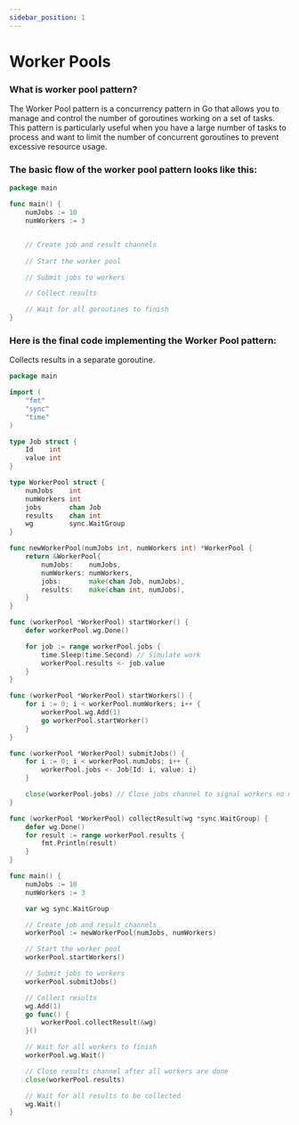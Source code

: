 ```yaml
---
sidebar_position: 1
---
```


# Worker Pools

### What is worker pool pattern?
The Worker Pool pattern is a concurrency pattern in Go that allows you to manage and control the number of goroutines working on a set of tasks. This pattern is particularly useful when you have a large number of tasks to process and want to limit the number of concurrent goroutines to prevent excessive resource usage.

### The basic flow of the worker pool pattern looks like this:

```go
package main

func main() {
	numJobs := 10
	numWorkers := 3


	// Create job and result channels
	
	// Start the worker pool

	// Submit jobs to workers

	// Collect results

	// Wait for all goroutines to finish
}
```

### Here is the final code implementing the Worker Pool pattern:

Collects results in a separate goroutine. 

```go 
package main

import (
	"fmt"
	"sync"
	"time"
)

type Job struct {
	Id    int
	value int
}

type WorkerPool struct {
	numJobs    int
	numWorkers int
	jobs       chan Job
	results    chan int
	wg         sync.WaitGroup
}

func newWorkerPool(numJobs int, numWorkers int) *WorkerPool {
	return &WorkerPool{
		numJobs:    numJobs,
		numWorkers: numWorkers,
		jobs:       make(chan Job, numJobs),
		results:    make(chan int, numJobs),
	}
}

func (workerPool *WorkerPool) startWorker() {
	defer workerPool.wg.Done()

	for job := range workerPool.jobs {
		time.Sleep(time.Second) // Simulate work
		workerPool.results <- job.value
	}
}

func (workerPool *WorkerPool) startWorkers() {
	for i := 0; i < workerPool.numWorkers; i++ {
		workerPool.wg.Add(1)
		go workerPool.startWorker()
	}
}

func (workerPool *WorkerPool) submitJobs() {
	for i := 0; i < workerPool.numJobs; i++ {
		workerPool.jobs <- Job{Id: i, value: i}
	}

	close(workerPool.jobs) // Close jobs channel to signal workers no more jobs
}

func (workerPool *WorkerPool) collectResult(wg *sync.WaitGroup) {
	defer wg.Done()
	for result := range workerPool.results {
		fmt.Println(result)
	}
}

func main() {
	numJobs := 10
	numWorkers := 3

	var wg sync.WaitGroup

	// Create job and result channels
	workerPool := newWorkerPool(numJobs, numWorkers)

	// Start the worker pool
	workerPool.startWorkers()

	// Submit jobs to workers
	workerPool.submitJobs()

	// Collect results
	wg.Add(1)
	go func() {
		workerPool.collectResult(&wg)
	}()

	// Wait for all workers to finish
	workerPool.wg.Wait()

	// Close results channel after all workers are done
	close(workerPool.results)

	// Wait for all results to be collected
	wg.Wait()
}

```